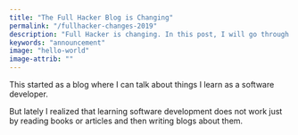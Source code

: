 ```yaml
---
title: "The Full Hacker Blog is Changing"
permalink: "/fullhacker-changes-2019"
description: "Full Hacker is changing. In this post, I will go through the changes that will happen in the coming days."
keywords: "announcement"
image: "hello-world"
image-attrib: ""
---
```


<span class="first-letter">T</span>his started as a blog where I can talk about things I learn as a software developer.

But lately I realized that learning software development does not work just by reading books or articles and then writing blogs about them.<!--more-->

